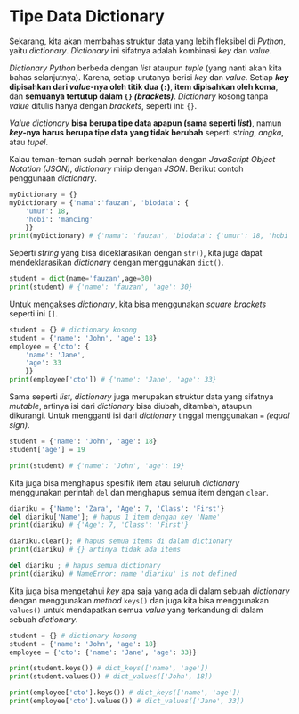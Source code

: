 # Tipe Data Dictionary

Sekarang, kita akan membahas struktur data yang lebih fleksibel di *Python*, yaitu *dictionary*. *Dictionary* ini sifatnya adalah kombinasi *key* dan *value*.

*Dictionary Python* berbeda dengan *list* ataupun *tuple* (yang nanti akan kita bahas selanjutnya). Karena, setiap urutanya berisi *key* dan *value*. Setiap ***key* dipisahkan dari *value*-nya oleh titik dua (`:`)**, **item dipisahkan oleh koma**, dan **semuanya tertutup dalam `{}` *(brackets)***. *Dictionary* kosong tanpa *value* ditulis hanya dengan *brackets*, seperti ini: `{}`.

*Value* *dictionary* **bisa berupa tipe data apapun (sama seperti *list*)**, namun ***key*-nya harus berupa tipe data yang tidak berubah** seperti *string*, *angka*, atau *tupel*.

Kalau teman-teman sudah pernah berkenalan dengan *JavaScript Object Notation* *(JSON)*, *dictionary* mirip dengan *JSON*. Berikut contoh penggunaan *dictionary*.

```py
myDictionary = {}
myDictionary = {'nama':'fauzan', 'biodata': {
    'umur': 18,
    'hobi': 'mancing'
    }}
print(myDictionary) # {'nama': 'fauzan', 'biodata': {'umur': 18, 'hobi': 'mancing'}}
```

Seperti *string* yang bisa dideklarasikan dengan `str()`, kita juga dapat mendeklarasikan *dictionary* dengan menggunakan `dict()`.

```py
student = dict(name='fauzan',age=30)
print(student) # {'name': 'fauzan', 'age': 30}
```

Untuk mengakses *dictionary*, kita bisa menggunakan *square brackets* seperti ini `[]`.

```py
student = {} # dictionary kosong
student = {'name': 'John', 'age': 18}
employee = {'cto': {
    'name': 'Jane',
    'age': 33
    }}
print(employee['cto']) # {'name': 'Jane', 'age': 33}
```

Sama seperti *list*, *dictionary* juga merupakan struktur data yang sifatnya *mutable*, artinya isi dari *dictionary* bisa diubah, ditambah, ataupun dikurangi. Untuk mengganti isi dari *dictionary* tinggal menggunakan `=` *(equal sign)*.

```py
student = {'name': 'John', 'age': 18}
student['age'] = 19

print(student) # {'name': 'John', 'age': 19}
```

Kita juga bisa menghapus spesifik item atau seluruh *dictionary* menggunakan perintah `del` dan menghapus semua item dengan `clear`.

```py
diariku = {'Name': 'Zara', 'Age': 7, 'Class': 'First'}
del diariku['Name']; # hapus 1 item dengan key 'Name'
print(diariku) # {'Age': 7, 'Class': 'First'}

diariku.clear(); # hapus semua items di dalam dictionary
print(diariku) # {} artinya tidak ada items

del diariku ; # hapus semua dictionary
print(diariku) # NameError: name 'diariku' is not defined
```

Kita juga bisa mengetahui *key* apa saja yang ada di dalam sebuah *dictionary* dengan menggunakan *method* `keys()` dan juga kita bisa menggunakan `values()` untuk mendapatkan semua *value* yang terkandung di dalam sebuah *dictionary*.

```py
student = {} # dictionary kosong
student = {'name': 'John', 'age': 18}
employee = {'cto': {'name': 'Jane', 'age': 33}}

print(student.keys()) # dict_keys(['name', 'age'])
print(student.values()) # dict_values(['John', 18])

print(employee['cto'].keys()) # dict_keys(['name', 'age'])
print(employee['cto'].values()) # dict_values(['Jane', 33])
```
